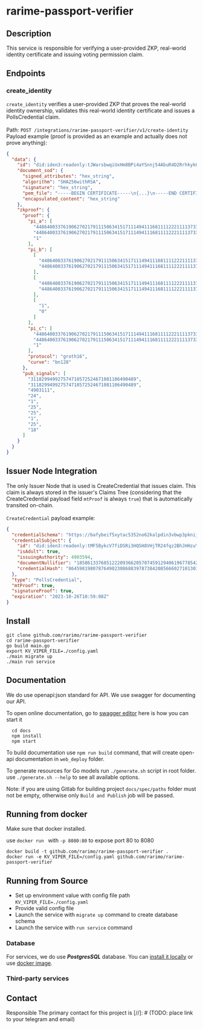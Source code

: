 # rarime-passport-verifier

## Description

This service is responsible for verifying a user-provided ZKP, real-world identity certificate and issuing voting permission claim.

## Endpoints

### create_identity

`create_identity` verifies a user-provided ZKP that proves the real-world identity ownership, validates this real-world identity certificate and issues a PollsCredential claim.<br><br>
Path: `POST /integrations/rarime-passport-verifier/v1/create-identity`<br>
Payload example (proof is provided as an example and actually does not prove anything):
```json
{
  "data": {
    "id": "did:iden3:readonly:tJWarsbwqiUxHm8BPi4aYSnnj54AbuR4D2RrhkykQ",
    "document_sod": {
      "signed_attributes": "hex_string",
      "algorithm": "SHA256withRSA",
      "signature": "hex_string",
      "pem_file": "-----BEGIN CERTIFICATE-----\n{...}\n-----END CERTIFICATE-----",
      "encapsulated_content": "hex_string"
    },
    "zkproof": {
      "proof": {
        "pi_a": [
          "4486400337619062702179111506341517111494111681111222111137338836157671763417",
          "4486400337619062702179111506341517111494111681111222111137338836157671763417",
          "1"
        ],
        "pi_b": [
          [
            "4486400337619062702179111506341517111494111681111222111137338836157671763417",
            "4486400337619062702179111506341517111494111681111222111137338836157671763417"
          ],
          [
            "4486400337619062702179111506341517111494111681111222111137338836157671763417",
            "4486400337619062702179111506341517111494111681111222111137338836157671763417"
          ],
          [
            "1",
            "0"
          ]
        ],
        "pi_c": [
          "44864003376190627021791115063415171114941116811112221111373388361576717634171",
          "4486400337619062702179111506341517111494111681111222111137338836157671763417",
          "1"
        ],
        "protocol": "groth16",
        "curve": "bn128"
      },
      "pub_signals": [
        "311829949927574718572524671081106490489",
        "311829949927574718572524671081106490489",
        "4903111",
        "24",
        "1",
        "25",
        "25",
        "1",
        "25",
        "18"
      ]
    }
  }
}
```

## Issuer Node Integration

The only Issuer Node that is used is CreateCredential that issues claim. This claim is always stored in the issuer's Claims Tree (considering that the CreateCredential payload field `mtProof` is always `true`) that is automatically transited on-chain.<br><br>
`CreateCredential` payload example:
```json
{
  "credentialSchema": "https://bafybeif5xytac5352no62kalpdin3vbwp3pknijmzwd5dqgsi72jnnss6y.ipfs.w3s.link/PollsCredential.json",
  "credentialSubject": {
    "id": "did:iden3:readonly:tMF5BykcV7fiDSRi3HQSH8VHjTR24fqz2BhJHHzuY",
    "isAdult": true,
    "issuingAuthority": 4903594,
    "documentNullifier": "18586133768512220936620570745912940619677854269274689475585506675881198879027",
    "credentialHash": "8645981980787649023086883978738420856660271013038108762834452721572614684349"
  },
  "type": "PollsCredential",
  "mtProof": true,
  "signatureProof": true,
  "expiration": "2023-10-26T10:59:08Z"
}
```

## Install

  ```
  git clone github.com/rarimo/rarime-passport-verifier
  cd rarime-passport-verifier
  go build main.go
  export KV_VIPER_FILE=./config.yaml
  ./main migrate up
  ./main run service
  ```

## Documentation

We do use openapi:json standard for API. We use swagger for documenting our API.

To open online documentation, go to [swagger editor](http://localhost:8080/swagger-editor/) here is how you can start it
```
  cd docs
  npm install
  npm start
```
To build documentation use `npm run build` command,
that will create open-api documentation in `web_deploy` folder.

To generate resources for Go models run `./generate.sh` script in root folder.
use `./generate.sh --help` to see all available options.

Note: if you are using Gitlab for building project `docs/spec/paths` folder must not be
empty, otherwise only `Build and Publish` job will be passed.  

## Running from docker 
  
Make sure that docker installed.

use `docker run ` with `-p 8080:80` to expose port 80 to 8080

  ```
  docker build -t github.com/rarimo/rarime-passport-verifier .
  docker run -e KV_VIPER_FILE=/config.yaml github.com/rarimo/rarime-passport-verifier
  ```

## Running from Source

* Set up environment value with config file path `KV_VIPER_FILE=./config.yaml`
* Provide valid config file
* Launch the service with `migrate up` command to create database schema
* Launch the service with `run service` command


### Database
For services, we do use ***PostgresSQL*** database. 
You can [install it locally](https://www.postgresql.org/download/) or use [docker image](https://hub.docker.com/_/postgres/).


### Third-party services


## Contact

Responsible
The primary contact for this project is  [//]: # (TODO: place link to your telegram and email)

